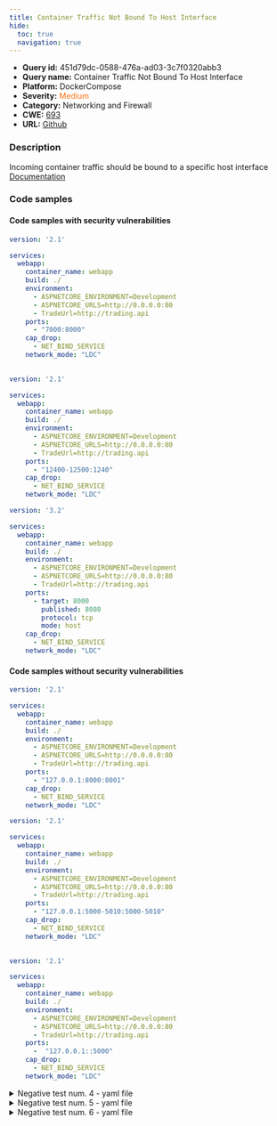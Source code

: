 ```yaml
---
title: Container Traffic Not Bound To Host Interface
hide:
  toc: true
  navigation: true
---
```


<style>
  .highlight .hll {
    background-color: #ff171742;
  }
  .md-content {
    max-width: 1100px;
    margin: 0 auto;
  }
</style>

-   **Query id:** 451d79dc-0588-476a-ad03-3c7f0320abb3
-   **Query name:** Container Traffic Not Bound To Host Interface
-   **Platform:** DockerCompose
-   **Severity:** <span style="color:#ff7213">Medium</span>
-   **Category:** Networking and Firewall
-   **CWE:** <a href="https://cwe.mitre.org/data/definitions/693.html" onclick="newWindowOpenerSafe(event, 'https://cwe.mitre.org/data/definitions/693.html')">693</a>
-   **URL:** [Github](https://github.com/Checkmarx/kics/tree/master/assets/queries/dockerCompose/container_traffic_not_bound_to_host_interface)

### Description
Incoming container traffic should be bound to a specific host interface<br>
[Documentation](https://docs.docker.com/compose/compose-file/compose-file-v3/#ports)

### Code samples
#### Code samples with security vulnerabilities
```yaml title="Positive test num. 1 - yaml file" hl_lines="11"
version: '2.1'

services:
  webapp:
    container_name: webapp
    build: ./
    environment:
      - ASPNETCORE_ENVIRONMENT=Development
      - ASPNETCORE_URLS=http://0.0.0.0:80
      - TradeUrl=http://trading.api
    ports:
      - "7000:8000"
    cap_drop:
      - NET_BIND_SERVICE
    network_mode: "LDC"
   
```
```yaml title="Positive test num. 2 - yaml file" hl_lines="11"
version: '2.1'

services:
  webapp:
    container_name: webapp
    build: ./
    environment:
      - ASPNETCORE_ENVIRONMENT=Development
      - ASPNETCORE_URLS=http://0.0.0.0:80
      - TradeUrl=http://trading.api
    ports:
      - "12400-12500:1240"
    cap_drop:
      - NET_BIND_SERVICE
    network_mode: "LDC"

```
```yaml title="Positive test num. 3 - yaml file" hl_lines="11"
version: '3.2'

services:
  webapp:
    container_name: webapp
    build: ./
    environment:
      - ASPNETCORE_ENVIRONMENT=Development
      - ASPNETCORE_URLS=http://0.0.0.0:80
      - TradeUrl=http://trading.api
    ports:
      - target: 8000
        published: 8080
        protocol: tcp
        mode: host
    cap_drop:
      - NET_BIND_SERVICE
    network_mode: "LDC"

```


#### Code samples without security vulnerabilities
```yaml title="Negative test num. 1 - yaml file"
version: '2.1'

services:
  webapp:
    container_name: webapp
    build: ./
    environment:
      - ASPNETCORE_ENVIRONMENT=Development
      - ASPNETCORE_URLS=http://0.0.0.0:80
      - TradeUrl=http://trading.api
    ports:
      - "127.0.0.1:8000:8001"
    cap_drop:
      - NET_BIND_SERVICE
    network_mode: "LDC"

```
```yaml title="Negative test num. 2 - yaml file"
version: '2.1'

services:
  webapp:
    container_name: webapp
    build: ./
    environment:
      - ASPNETCORE_ENVIRONMENT=Development
      - ASPNETCORE_URLS=http://0.0.0.0:80
      - TradeUrl=http://trading.api
    ports:
      - "127.0.0.1:5000-5010:5000-5010"
    cap_drop:
      - NET_BIND_SERVICE
    network_mode: "LDC"
  
```
```yaml title="Negative test num. 3 - yaml file"
version: '2.1'

services:
  webapp:
    container_name: webapp
    build: ./
    environment:
      - ASPNETCORE_ENVIRONMENT=Development
      - ASPNETCORE_URLS=http://0.0.0.0:80
      - TradeUrl=http://trading.api
    ports:
      -  "127.0.0.1::5000"
    cap_drop:
      - NET_BIND_SERVICE
    network_mode: "LDC"

```
<details><summary>Negative test num. 4 - yaml file</summary>

```yaml
version: '3.2'

services:
  webapp:
    container_name: webapp
    build: ./
    environment:
      - ASPNETCORE_ENVIRONMENT=Development
      - ASPNETCORE_URLS=http://0.0.0.0:80
      - TradeUrl=http://trading.api
    ports:
      - target: 8000
        published: 127.0.0.1:8080
        protocol: tcp
        mode: host
    cap_drop:
      - NET_BIND_SERVICE
    network_mode: "LDC"

```
</details>
<details><summary>Negative test num. 5 - yaml file</summary>

```yaml
version: '3.2'

services:
  webapp:
    container_name: webapp
    build: ./
    environment:
      - ASPNETCORE_ENVIRONMENT=Development
      - ASPNETCORE_URLS=http://0.0.0.0:80
      - TradeUrl=http://trading.api
    ports:
      - target: 8000
        published: 127.0.0.1:8080-8090
        protocol: tcp
        mode: host
    cap_drop:
      - NET_BIND_SERVICE
    network_mode: "LDC"

```
</details>
<details><summary>Negative test num. 6 - yaml file</summary>

```yaml
version: '3.2'

services:
  webapp:
    container_name: webapp
    build: ./
    environment:
      - ASPNETCORE_ENVIRONMENT=Development
      - ASPNETCORE_URLS=http://0.0.0.0:80
      - TradeUrl=http://trading.api
    ports:
      - target: 8000
        published: 127.0.0.1
        protocol: tcp
        mode: host
    cap_drop:
      - NET_BIND_SERVICE
    network_mode: "LDC"

```
</details>

